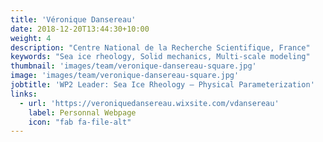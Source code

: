 ```yaml
---
title: 'Véronique Dansereau'
date: 2018-12-20T13:44:30+10:00
weight: 4
description: "Centre National de la Recherche Scientifique, France"
keywords: "Sea ice rheology, Solid mechanics, Multi-scale modeling"
thumbnail: 'images/team/veronique-dansereau-square.jpg'
image: 'images/team/veronique-dansereau-square.jpg'
jobtitle: 'WP2 Leader: Sea Ice Rheology — Physical Parameterization'
links:
  - url: 'https://veroniquedansereau.wixsite.com/vdansereau'
    label: Personnal Webpage
    icon: "fab fa-file-alt"
---
```

